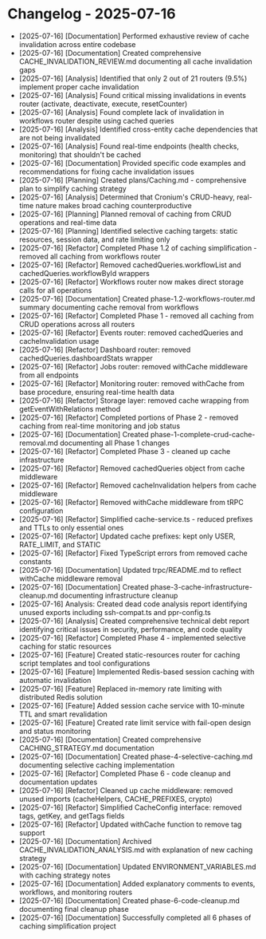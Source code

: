 # Changelog - 2025-07-16

- [2025-07-16] [Documentation] Performed exhaustive review of cache invalidation across entire codebase
- [2025-07-16] [Documentation] Created comprehensive CACHE_INVALIDATION_REVIEW.md documenting all cache invalidation gaps
- [2025-07-16] [Analysis] Identified that only 2 out of 21 routers (9.5%) implement proper cache invalidation
- [2025-07-16] [Analysis] Found critical missing invalidations in events router (activate, deactivate, execute, resetCounter)
- [2025-07-16] [Analysis] Found complete lack of invalidation in workflows router despite using cached queries
- [2025-07-16] [Analysis] Identified cross-entity cache dependencies that are not being invalidated
- [2025-07-16] [Analysis] Found real-time endpoints (health checks, monitoring) that shouldn't be cached
- [2025-07-16] [Documentation] Provided specific code examples and recommendations for fixing cache invalidation issues
- [2025-07-16] [Planning] Created plans/Caching.md - comprehensive plan to simplify caching strategy
- [2025-07-16] [Analysis] Determined that Cronium's CRUD-heavy, real-time nature makes broad caching counterproductive
- [2025-07-16] [Planning] Planned removal of caching from CRUD operations and real-time data
- [2025-07-16] [Planning] Identified selective caching targets: static resources, session data, and rate limiting only
- [2025-07-16] [Refactor] Completed Phase 1.2 of caching simplification - removed all caching from workflows router
- [2025-07-16] [Refactor] Removed cachedQueries.workflowList and cachedQueries.workflowById wrappers
- [2025-07-16] [Refactor] Workflows router now makes direct storage calls for all operations
- [2025-07-16] [Documentation] Created phase-1.2-workflows-router.md summary documenting cache removal from workflows
- [2025-07-16] [Refactor] Completed Phase 1 - removed all caching from CRUD operations across all routers
- [2025-07-16] [Refactor] Events router: removed cachedQueries and cacheInvalidation usage
- [2025-07-16] [Refactor] Dashboard router: removed cachedQueries.dashboardStats wrapper
- [2025-07-16] [Refactor] Jobs router: removed withCache middleware from all endpoints
- [2025-07-16] [Refactor] Monitoring router: removed withCache from base procedure, ensuring real-time health data
- [2025-07-16] [Refactor] Storage layer: removed cache wrapping from getEventWithRelations method
- [2025-07-16] [Refactor] Completed portions of Phase 2 - removed caching from real-time monitoring and job status
- [2025-07-16] [Documentation] Created phase-1-complete-crud-cache-removal.md documenting all Phase 1 changes
- [2025-07-16] [Refactor] Completed Phase 3 - cleaned up cache infrastructure
- [2025-07-16] [Refactor] Removed cachedQueries object from cache middleware
- [2025-07-16] [Refactor] Removed cacheInvalidation helpers from cache middleware
- [2025-07-16] [Refactor] Removed withCache middleware from tRPC configuration
- [2025-07-16] [Refactor] Simplified cache-service.ts - reduced prefixes and TTLs to only essential ones
- [2025-07-16] [Refactor] Updated cache prefixes: kept only USER, RATE_LIMIT, and STATIC
- [2025-07-16] [Refactor] Fixed TypeScript errors from removed cache constants
- [2025-07-16] [Documentation] Updated trpc/README.md to reflect withCache middleware removal
- [2025-07-16] [Documentation] Created phase-3-cache-infrastructure-cleanup.md documenting infrastructure cleanup
- [2025-07-16] Analysis: Created dead code analysis report identifying unused exports including ssh-compat.ts and ppr-config.ts
- [2025-07-16] [Analysis] Created comprehensive technical debt report identifying critical issues in security, performance, and code quality
- [2025-07-16] [Refactor] Completed Phase 4 - implemented selective caching for static resources
- [2025-07-16] [Feature] Created static-resources router for caching script templates and tool configurations
- [2025-07-16] [Feature] Implemented Redis-based session caching with automatic invalidation
- [2025-07-16] [Feature] Replaced in-memory rate limiting with distributed Redis solution
- [2025-07-16] [Feature] Added session cache service with 10-minute TTL and smart revalidation
- [2025-07-16] [Feature] Created rate limit service with fail-open design and status monitoring
- [2025-07-16] [Documentation] Created comprehensive CACHING_STRATEGY.md documentation
- [2025-07-16] [Documentation] Created phase-4-selective-caching.md documenting selective caching implementation
- [2025-07-16] [Refactor] Completed Phase 6 - code cleanup and documentation updates
- [2025-07-16] [Refactor] Cleaned up cache middleware: removed unused imports (cacheHelpers, CACHE_PREFIXES, crypto)
- [2025-07-16] [Refactor] Simplified CacheConfig interface: removed tags, getKey, and getTags fields
- [2025-07-16] [Refactor] Updated withCache function to remove tag support
- [2025-07-16] [Documentation] Archived CACHE_INVALIDATION_ANALYSIS.md with explanation of new caching strategy
- [2025-07-16] [Documentation] Updated ENVIRONMENT_VARIABLES.md with caching strategy notes
- [2025-07-16] [Documentation] Added explanatory comments to events, workflows, and monitoring routers
- [2025-07-16] [Documentation] Created phase-6-code-cleanup.md documenting final cleanup phase
- [2025-07-16] [Documentation] Successfully completed all 6 phases of caching simplification project
